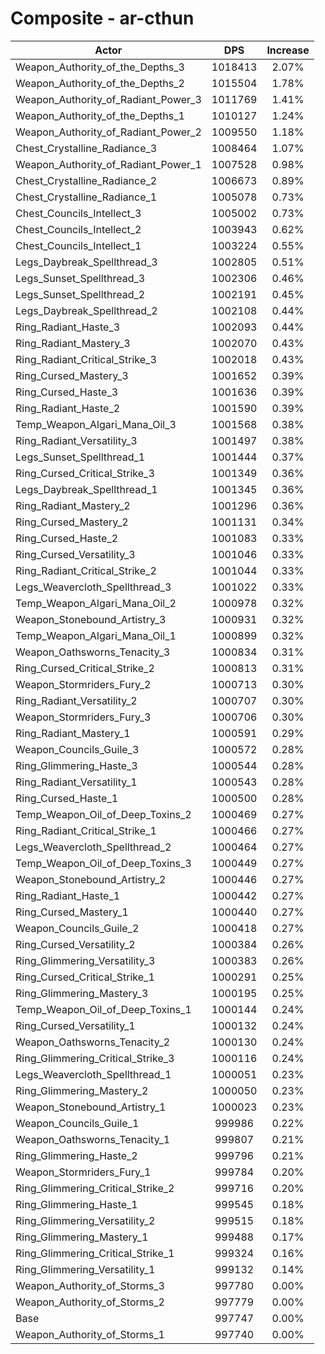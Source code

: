 # Composite - ar-cthun
| Actor | DPS | Increase |
|---|:---:|:---:|
|Weapon_Authority_of_the_Depths_3|1018413|2.07%|
|Weapon_Authority_of_the_Depths_2|1015504|1.78%|
|Weapon_Authority_of_Radiant_Power_3|1011769|1.41%|
|Weapon_Authority_of_the_Depths_1|1010127|1.24%|
|Weapon_Authority_of_Radiant_Power_2|1009550|1.18%|
|Chest_Crystalline_Radiance_3|1008464|1.07%|
|Weapon_Authority_of_Radiant_Power_1|1007528|0.98%|
|Chest_Crystalline_Radiance_2|1006673|0.89%|
|Chest_Crystalline_Radiance_1|1005078|0.73%|
|Chest_Councils_Intellect_3|1005002|0.73%|
|Chest_Councils_Intellect_2|1003943|0.62%|
|Chest_Councils_Intellect_1|1003224|0.55%|
|Legs_Daybreak_Spellthread_3|1002805|0.51%|
|Legs_Sunset_Spellthread_3|1002306|0.46%|
|Legs_Sunset_Spellthread_2|1002191|0.45%|
|Legs_Daybreak_Spellthread_2|1002108|0.44%|
|Ring_Radiant_Haste_3|1002093|0.44%|
|Ring_Radiant_Mastery_3|1002070|0.43%|
|Ring_Radiant_Critical_Strike_3|1002018|0.43%|
|Ring_Cursed_Mastery_3|1001652|0.39%|
|Ring_Cursed_Haste_3|1001636|0.39%|
|Ring_Radiant_Haste_2|1001590|0.39%|
|Temp_Weapon_Algari_Mana_Oil_3|1001568|0.38%|
|Ring_Radiant_Versatility_3|1001497|0.38%|
|Legs_Sunset_Spellthread_1|1001444|0.37%|
|Ring_Cursed_Critical_Strike_3|1001349|0.36%|
|Legs_Daybreak_Spellthread_1|1001345|0.36%|
|Ring_Radiant_Mastery_2|1001296|0.36%|
|Ring_Cursed_Mastery_2|1001131|0.34%|
|Ring_Cursed_Haste_2|1001083|0.33%|
|Ring_Cursed_Versatility_3|1001046|0.33%|
|Ring_Radiant_Critical_Strike_2|1001044|0.33%|
|Legs_Weavercloth_Spellthread_3|1001022|0.33%|
|Temp_Weapon_Algari_Mana_Oil_2|1000978|0.32%|
|Weapon_Stonebound_Artistry_3|1000931|0.32%|
|Temp_Weapon_Algari_Mana_Oil_1|1000899|0.32%|
|Weapon_Oathsworns_Tenacity_3|1000834|0.31%|
|Ring_Cursed_Critical_Strike_2|1000813|0.31%|
|Weapon_Stormriders_Fury_2|1000713|0.30%|
|Ring_Radiant_Versatility_2|1000707|0.30%|
|Weapon_Stormriders_Fury_3|1000706|0.30%|
|Ring_Radiant_Mastery_1|1000591|0.29%|
|Weapon_Councils_Guile_3|1000572|0.28%|
|Ring_Glimmering_Haste_3|1000544|0.28%|
|Ring_Radiant_Versatility_1|1000543|0.28%|
|Ring_Cursed_Haste_1|1000500|0.28%|
|Temp_Weapon_Oil_of_Deep_Toxins_2|1000469|0.27%|
|Ring_Radiant_Critical_Strike_1|1000466|0.27%|
|Legs_Weavercloth_Spellthread_2|1000464|0.27%|
|Temp_Weapon_Oil_of_Deep_Toxins_3|1000449|0.27%|
|Weapon_Stonebound_Artistry_2|1000446|0.27%|
|Ring_Radiant_Haste_1|1000442|0.27%|
|Ring_Cursed_Mastery_1|1000440|0.27%|
|Weapon_Councils_Guile_2|1000418|0.27%|
|Ring_Cursed_Versatility_2|1000384|0.26%|
|Ring_Glimmering_Versatility_3|1000383|0.26%|
|Ring_Cursed_Critical_Strike_1|1000291|0.25%|
|Ring_Glimmering_Mastery_3|1000195|0.25%|
|Temp_Weapon_Oil_of_Deep_Toxins_1|1000144|0.24%|
|Ring_Cursed_Versatility_1|1000132|0.24%|
|Weapon_Oathsworns_Tenacity_2|1000130|0.24%|
|Ring_Glimmering_Critical_Strike_3|1000116|0.24%|
|Legs_Weavercloth_Spellthread_1|1000051|0.23%|
|Ring_Glimmering_Mastery_2|1000050|0.23%|
|Weapon_Stonebound_Artistry_1|1000023|0.23%|
|Weapon_Councils_Guile_1|999986|0.22%|
|Weapon_Oathsworns_Tenacity_1|999807|0.21%|
|Ring_Glimmering_Haste_2|999796|0.21%|
|Weapon_Stormriders_Fury_1|999784|0.20%|
|Ring_Glimmering_Critical_Strike_2|999716|0.20%|
|Ring_Glimmering_Haste_1|999545|0.18%|
|Ring_Glimmering_Versatility_2|999515|0.18%|
|Ring_Glimmering_Mastery_1|999488|0.17%|
|Ring_Glimmering_Critical_Strike_1|999324|0.16%|
|Ring_Glimmering_Versatility_1|999132|0.14%|
|Weapon_Authority_of_Storms_3|997780|0.00%|
|Weapon_Authority_of_Storms_2|997779|0.00%|
|Base|997747|0.00%|
|Weapon_Authority_of_Storms_1|997740|0.00%|
